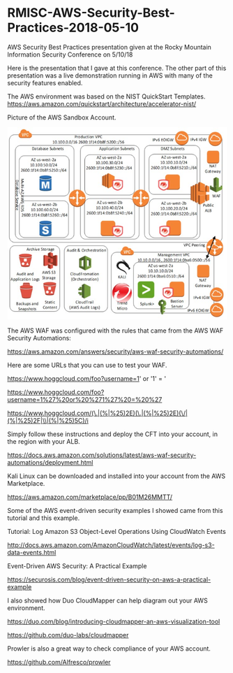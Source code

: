 # RMISC-AWS-Security-Best-Practices-2018-05-10
AWS Security Best Practices presentation given at the Rocky Mountain Information Security Conference on 5/10/18

Here is the presentation that I gave at this conference.
The other part of this presentation was a live demonstration running in AWS with many of the security features enabled.

The AWS environment was based on the NIST QuickStart Templates.
https://aws.amazon.com/quickstart/architecture/accelerator-nist/

Picture of the AWS Sandbox Account.

![alt tag](https://github.com/ScottHogg/RMISC-AWS-Security-Best-Practices-2018-05-10/raw/master/Testbed%20AWS%20Account.jpg)

The AWS WAF was configured with the rules that came from the AWS WAF Security Automations:

https://aws.amazon.com/answers/security/aws-waf-security-automations/

Here are some URLs that you can use to test your WAF.

https://www.hoggcloud.com/foo?username=1' or '1' = '

https://www.hoggcloud.com/foo?username=1%27%20or%20%271%27%20=%20%27

https://www.hoggcloud.com/(\.|(%|%25)2E)(\.|(%|%25)2E)(\/|(%|%25)2F|\\|(%|%25)5C)/i


Simply follow these instructions and deploy the CFT into your account, in the region with your ALB.

https://docs.aws.amazon.com/solutions/latest/aws-waf-security-automations/deployment.html

Kali Linux can be downloaded and installed into your account from the AWS Marketplace.

https://aws.amazon.com/marketplace/pp/B01M26MMTT/

Some of the AWS event-driven security examples I showed came from this tutorial and this example.

Tutorial: Log Amazon S3 Object-Level Operations Using CloudWatch Events

http://docs.aws.amazon.com/AmazonCloudWatch/latest/events/log-s3-data-events.html

Event-Driven AWS Security: A Practical Example

https://securosis.com/blog/event-driven-security-on-aws-a-practical-example

I also showed how Duo CloudMapper can help diagram out your AWS environment.

https://duo.com/blog/introducing-cloudmapper-an-aws-visualization-tool

https://github.com/duo-labs/cloudmapper

Prowler is also a great way to check compliance of your AWS account.

https://github.com/Alfresco/prowler
